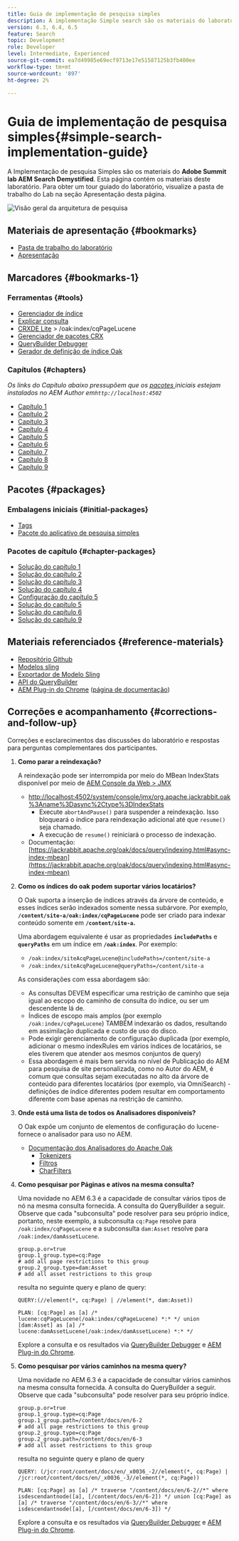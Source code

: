 ```yaml
---
title: Guia de implementação de pesquisa simples
description: A implementação Simple search são os materiais do laboratório 2017 Summit AEM Search Demystified. Esta página contém os materiais deste laboratório. Para obter um tour guiado do laboratório, visualize a pasta de trabalho do Lab na seção Apresentação desta página.
version: 6.3, 6.4, 6.5
feature: Search
topic: Development
role: Developer
level: Intermediate, Experienced
source-git-commit: ea7d49985e69ecf9713e17e51587125b3fb400ee
workflow-type: tm+mt
source-wordcount: '897'
ht-degree: 2%

---
```



# Guia de implementação de pesquisa simples{#simple-search-implementation-guide}

A Implementação de pesquisa Simples são os materiais do **Adobe Summit lab AEM Search Demystified**. Esta página contém os materiais deste laboratório. Para obter um tour guiado do laboratório, visualize a pasta de trabalho do Lab na seção Apresentação desta página.

![Visão geral da arquitetura de pesquisa](assets/l4080/simple-search-application.png)

## Materiais de apresentação {#bookmarks}

* [Pasta de trabalho do laboratório](assets/l4080/l4080-lab-workbook.pdf)
* [Apresentação](assets/l4080/l4080-presentation.pdf)

## Marcadores {#bookmarks-1}

### Ferramentas {#tools}

* [Gerenciador de índice](http://localhost:4502/libs/granite/operations/content/diagnosis/tool.html/granite_oakindexmanager)
* [Explicar consulta](http://localhost:4502/libs/granite/operations/content/diagnosis/tool.html/granite_queryperformance)
* [CRXDE Lite](http://localhost:4502/crx/de/index.jsp#/oak%3Aindex/cqPageLucene)  > /oak:index/cqPageLucene
* [Gerenciador de pacotes CRX](http://localhost:4502/crx/packmgr/index.jsp)
* [QueryBuilder Debugger](http://localhost:4502/libs/cq/search/content/querydebug.html?)
* [Gerador de definição de índice Oak](https://oakutils.appspot.com/generate/index)

### Capítulos {#chapters}

*Os links do Capítulo abaixo pressupõem que os  [pacotes ](#initialpackages) iniciais estejam instalados no AEM Author em`http://localhost:4502`*

* [Capítulo 1](http://localhost:4502/editor.html/content/summit/l4080/chapter-1.html)
* [Capítulo 2](http://localhost:4502/editor.html/content/summit/l4080/chapter-2.html)
* [Capítulo 3](http://localhost:4502/editor.html/content/summit/l4080/chapter-3.html)
* [Capítulo 4](http://localhost:4502/editor.html/content/summit/l4080/chapter-4.html)
* [Capítulo 5](http://localhost:4502/editor.html/content/summit/l4080/chapter-5.html)
* [Capítulo 6](http://localhost:4502/editor.html/content/summit/l4080/chapter-6.html)
* [Capítulo 7](http://localhost:4502/editor.html/content/summit/l4080/chapter-7.html)
* [Capítulo 8](http://localhost:4502/editor.html/content/summit/l4080/chapter-8.html)
* [Capítulo 9](http://localhost:4502/editor.html/content/summit/l4080/chapter-9.html)

## Pacotes {#packages}

### Embalagens iniciais {#initial-packages}

* [Tags](assets/l4080/summit-tags.zip)
* [Pacote do aplicativo de pesquisa simples](assets/l4080/simple.ui.apps-0.0.1-snapshot.zip)

### Pacotes de capítulo {#chapter-packages}

* [Solução do capítulo 1](assets/l4080/l4080-chapter1.zip)
* [Solução do capítulo 2](assets/l4080/l4080-chapter2.zip)
* [Solução do capítulo 3](assets/l4080/l4080-chapter3.zip)
* [Solução do capítulo 4](assets/l4080/l4080-chapter4.zip)
* [Configuração do capítulo 5](assets/l4080/l4080-chapter5-setup.zip)
* [Solução do capítulo 5](assets/l4080/l4080-chapter5-solution.zip)
* [Solução do capítulo 6](assets/l4080/l4080-chapter6.zip)
* [Solução do capítulo 9](assets/l4080/l4080-chapter9.zip)

## Materiais referenciados {#reference-materials}

* [Repositório Github](https://github.com/Adobe-Marketing-Cloud/aem-guides/tree/master/simple-search-guide)
* [Modelos sling](https://sling.apache.org/documentation/bundles/models.html)
* [Exportador de Modelo Sling](https://sling.apache.org/documentation/bundles/models.html#exporter-framework-since-130)
* [API do QueryBuilder](https://experienceleague.adobe.com/docs/)
* [AEM Plug-in do Chrome](https://chrome.google.com/webstore/detail/aem-chrome-plug-in/ejdcnikffjleeffpigekhccpepplaode)  ([página de documentação](https://adobe-consulting-services.github.io/acs-aem-tools/aem-chrome-plugin/))

## Correções e acompanhamento {#corrections-and-follow-up}

Correções e esclarecimentos das discussões do laboratório e respostas para perguntas complementares dos participantes.

1. **Como parar a reindexação?**

   A reindexação pode ser interrompida por meio do MBean IndexStats disponível por meio de [AEM Console da Web > JMX](http://localhost:4502/system/console/jmx)

   * [http://localhost:4502/system/console/jmx/org.apache.jackrabbit.oak%3Aname%3Dasync%2Ctype%3DIndexStats](http://localhost:4502/system/console/jmx/org.apache.jackrabbit.oak%3Aname%3Dasync%2Ctype%3DIndexStats)
      * Execute `abortAndPause()` para suspender a reindexação. Isso bloqueará o índice para reindexação adicional até que `resume()` seja chamado.
      * A execução de `resume()` reiniciará o processo de indexação.
   * Documentação: [https://jackrabbit.apache.org/oak/docs/query/indexing.html#async-index-mbean](https://jackrabbit.apache.org/oak/docs/query/indexing.html#async-index-mbean)

2. **Como os índices do oak podem suportar vários locatários?**

   O Oak suporta a inserção de índices através da árvore de conteúdo, e esses índices serão indexados somente nessa subárvore. Por exemplo, **`/content/site-a/oak:index/cqPageLucene`** pode ser criado para indexar conteúdo somente em **`/content/site-a`.**

   Uma abordagem equivalente é usar as propriedades **`includePaths`** e **`queryPaths`** em um índice em **`/oak:index`**. Por exemplo:

   * `/oak:index/siteAcqPageLucene@includePaths=/content/site-a`
   * `/oak:index/siteAcqPageLucene@queryPaths=/content/site-a`

   As considerações com essa abordagem são:

   * As consultas DEVEM especificar uma restrição de caminho que seja igual ao escopo do caminho de consulta do índice, ou ser um descendente lá de.
   * Índices de escopo mais amplos (por exemplo `/oak:index/cqPageLucene`) TAMBÉM indexarão os dados, resultando em assimilação duplicada e custo de uso do disco.
   * Pode exigir gerenciamento de configuração duplicada (por exemplo, adicionar o mesmo indexRules em vários índices de locatários, se eles tiverem que atender aos mesmos conjuntos de query)
   * Essa abordagem é mais bem servida no nível de Publicação do AEM para pesquisa de site personalizada, como no Autor do AEM, é comum que consultas sejam executadas no alto da árvore de conteúdo para diferentes locatários (por exemplo, via OmniSearch) - definições de índice diferentes podem resultar em comportamento diferente com base apenas na restrição de caminho.


3. **Onde está uma lista de todos os Analisadores disponíveis?**

   O Oak expõe um conjunto de elementos de configuração do lucene-fornece o analisador para uso no AEM.

   * [Documentação dos Analisadores do Apache Oak](https://jackrabbit.apache.org/oak/docs/query/lucene.html#analyzers)
      * [Tokenizers](https://cwiki.apache.org/confluence/display/solr/Tokenizers)
      * [Filtros](https://cwiki.apache.org/confluence/display/solr/Filter+Descriptions)
      * [CharFilters](https://cwiki.apache.org/confluence/display/solr/CharFilterFactories)

4. **Como pesquisar por Páginas e ativos na mesma consulta?**

   Uma novidade no AEM 6.3 é a capacidade de consultar vários tipos de nó na mesma consulta fornecida. A consulta do QueryBuilder a seguir. Observe que cada &quot;subconsulta&quot; pode resolver para seu próprio índice, portanto, neste exemplo, a subconsulta `cq:Page` resolve para `/oak:index/cqPageLucene` e a subconsulta `dam:Asset` resolve para `/oak:index/damAssetLucene`.

   ```plain
   group.p.or=true
   group.1_group.type=cq:Page
   # add all page restrictions to this group
   group.2_group.type=dam:Asset
   # add all asset restrictions to this group
   ```

   resulta no seguinte query e plano de query:

   ```plain
   QUERY:(//element(*, cq:Page) | //element(*, dam:Asset))
   
   PLAN: [cq:Page] as [a] /* lucene:cqPageLucene(/oak:index/cqPageLucene) *:* */ union [dam:Asset] as [a] /* lucene:damAssetLucene(/oak:index/damAssetLucene) *:* */
   ```

   Explore a consulta e os resultados via [QueryBuilder Debugger](http://localhost:4502/libs/cq/search/content/querydebug.html?_charset_=UTF-8&amp;query=group.p.or%3Dtrue%0D%0Agroup.1_group.type%3Dcq%3APage%0D%0A%23+add+all+page+restrictions+to+this+group%0D%0Agroup.2_group.type%3Ddam%3AAsset%0D%0A%23+add+all+asset+restrictions+to+this+group) e [AEM Plug-in do Chrome](https://chrome.google.com/webstore/detail/aem-chrome-plug-in/ejdcnikffjleeffpigekhccpepplaode?hl=en-US).

5. **Como pesquisar por vários caminhos na mesma query?**

   Uma novidade no AEM 6.3 é a capacidade de consultar vários caminhos na mesma consulta fornecida. A consulta do QueryBuilder a seguir. Observe que cada &quot;subconsulta&quot; pode resolver para seu próprio índice.

   ```plain
   group.p.or=true
   group.1_group.type=cq:Page
   group.1_group.path=/content/docs/en/6-2
   # add all page restrictions to this group
   group.2_group.type=cq:Page
   group.2_group.path=/content/docs/en/6-3
   # add all asset restrictions to this group
   ```

   resulta no seguinte query e plano de query

   ```plain
   QUERY: (/jcr:root/content/docs/en/_x0036_-2//element(*, cq:Page) | /jcr:root/content/docs/en/_x0036_-3//element(*, cq:Page))
   
   PLAN: [cq:Page] as [a] /* traverse "/content/docs/en/6-2//*" where isdescendantnode([a], [/content/docs/en/6-2]) */ union [cq:Page] as [a] /* traverse "/content/docs/en/6-3//*" where isdescendantnode([a], [/content/docs/en/6-3]) */
   ```

   Explore a consulta e os resultados via [QueryBuilder Debugger](http://localhost:4502/libs/cq/search/content/querydebug.html?_charset_=UTF-8&amp;query=group.p.or%3Dtrue%0D%0Agroup.1_group.type%3Dcq%3APage%0D%0Agroup.1_group.path%3D%2Fcontent%2Fdocs%2Fen%2F6-2%0D%0A%23+add+all+page+restrictions+to+this+group%0D%0Agroup.2_group.type%3Dcq%3APage%0D%0Agroup.2_group.path%3D%2Fcontent%2Fdocs%2Fen%2F6-3%0D%0A%23+add+all+asset+restrictions+to+this+group) e [AEM Plug-in do Chrome](https://chrome.google.com/webstore/detail/aem-chrome-plug-in/ejdcnikffjleeffpigekhccpepplaode?hl=en-US).
